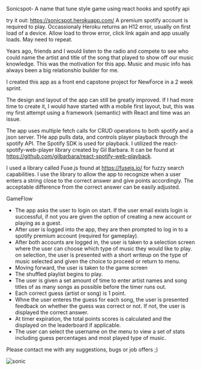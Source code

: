 

Sonicspot- A name that tune style game using react hooks and spotify api

try it out: https://sonicspot.herokuapp.com/
A premium spotify account is required to play.
Occassionaly Heroku returns an H12 error, usually on first load of a device. Allow load to throw error, click link again and app usually loads. May need to repeat.

Years ago, friends and I would listen to the radio and compete to see who could name the artist and title of the song that played to show off our music knowledge. This was the motivation for this app. Music and music info has always been a big relationshio builder for me. 

I created this app as a front end capstone project for NewForce in a 2 week sprint. 

The design and layout of the app can still be greatly improved. If I had more time to create it, I would have started with a mobile first layout, but, this was my first attempt using a framework (semantic) with React and time was an issue. 

The app uses multiple fetch calls for CRUD operations to both spotify and a json server. THe app pulls data, and controls player playback through the spotify API. The Spotify SDK is used for playback. I utilized the react-spotify-web-player library created by Gil Barbara. It can be found at https://github.com/gilbarbara/react-spotify-web-playback.

I used a library called Fuse.js found at https://fusejs.io/ for fuzzy search capabilities. I use the library to allow the app to recognize when a user enters a string close to the correct answer and give points accordingly. The acceptable difference from the correct answer can be easily adjusted. 

GameFlow
- The app asks the user to login on start. If the user email exists login is successful, if not you are given the option of creating a new account or playing as a guest.
- After user is logged into the app, they are then prompted to log in to a spotify premium account (required for gameplay). 
- After both accounts are logged in, the user is taken to a selection screen where the user can choose which type of music they would like to play.
  on selection, the user is presented with a short writeup on the type of music selected and given the choice to proceed or return to menu.
- Moving forward, the user is taken to the game screen
- The shuffled playlist begins to play. 
- The user is given a set amount of time to enter artist names and song titles of as many songs as possible before the timer runs out. 
- Each correct guess (artist or song) is 1 point. 
- Whne the user enteres the guess for each song, the user is presented feedback on whether the guess was correct or not. If not, the user is displayed the correct answer.
- At timer expiration, the total points scores is calculated and the displayed on the leaderboard if applicable.
- The user can select the username on the menu to view a set of stats including guess percentages and most played type of music.



Please contact me with any suggestions, bugs or job offers ;)




![sonic](https://user-images.githubusercontent.com/12179247/117581502-14475180-b0cb-11eb-9cfe-afb5e9b632d4.JPG)






